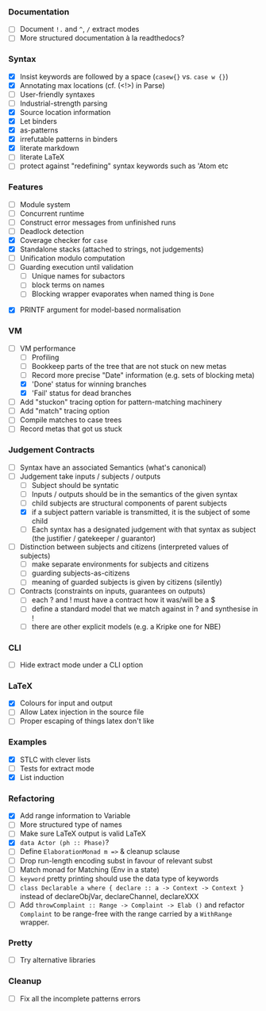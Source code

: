 ### Documentation

* [ ] Document `!.` and `^`, `/` extract modes
* [ ] More structured documentation à la readthedocs?

### Syntax

* [x] Insist keywords are followed by a space (`casew{}` vs. `case w {}`)
* [x] Annotating max locations (cf. (<!>) in Parse)
* [ ] User-friendly syntaxes
* [ ] Industrial-strength parsing
* [x] Source location information
* [x] Let binders
* [x] as-patterns
* [x] irrefutable patterns in binders
* [x] literate markdown
* [ ] literate LaTeX
* [ ] protect against "redefining" syntax keywords such as 'Atom etc

### Features

* [ ] Module system
* [ ] Concurrent runtime
* [ ] Construct error messages from unfinished runs
* [ ] Deadlock detection
* [x] Coverage checker for `case`
* [x] Standalone stacks (attached to strings, not judgements)
* [ ] Unification modulo computation
* [ ] Guarding execution until validation
   + [ ] Unique names for subactors
   + [ ] block terms on names
   + [ ] Blocking wrapper evaporates when named thing is `Done`
+ [x] PRINTF argument for model-based normalisation

### VM

* [ ] VM performance
   + [ ] Profiling
   + [ ] Bookkeep parts of the tree that are not stuck on new metas
   + [ ] Record more precise "Date" information (e.g. sets of blocking meta)
   + [x] 'Done' status for winning branches
   + [x] 'Fail' status for dead branches
* [ ] Add "stuckon" tracing option for pattern-matching machinery
* [ ] Add "match" tracing option
* [ ] Compile matches to case trees
* [ ] Record metas that got us stuck

### Judgement Contracts

* [ ] Syntax have an associated Semantics (what's canonical)
* [ ] Judgement take inputs / subjects / outputs
   + [ ] Subject should be syntatic
   + [ ] Inputs / outputs should be in the semantics of the given syntax
   + [ ] child subjects are structural components of parent subjects
   + [x] if a subject pattern variable is transmitted, it is the subject of some child
   + [ ] Each syntax has a designated judgement with that syntax as subject (the justifier / gatekeeper / guarantor)
* [ ] Distinction between subjects and citizens (interpreted values of subjects)
   + [ ] make separate environments for subjects and citizens
   + [ ] guarding subjects-as-citizens
   + [ ] meaning of guarded subjects is given by citizens (silently)
* [ ] Contracts (constraints on inputs, guarantees on outputs)
  + [ ] each ? and ! must have a contract how it was/will be a $
  + [ ] define a standard model that we match against in ? and synthesise in !
  + [ ] there are other explicit models (e.g. a Kripke one for NBE)

### CLI

* [ ] Hide extract mode under a CLI option

### LaTeX

* [x] Colours for input and output
* [ ] Allow Latex injection in the source file
* [ ] Proper escaping of things latex don't like

### Examples

* [x] STLC with clever lists
* [ ] Tests for extract mode
* [x] List induction

### Refactoring

* [x] Add range information to Variable
* [ ] More structured type of names
* [ ] Make sure LaTeX output is valid LaTeX
* [x] `data Actor (ph :: Phase)`?
* [ ] Define `ElaborationMonad m =>` & cleanup sclause
* [ ] Drop run-length encoding subst in favour of relevant subst
* [ ] Match monad for Matching (Env in a state)
* [ ] `keyword` pretty printing should use the data type of keywords
* [ ] `class Declarable a where { declare :: a -> Context -> Context }`
      instead of declareObjVar, declareChannel, declareXXX
* [ ] Add `throwComplaint :: Range -> Complaint -> Elab ()` and
      refactor `Complaint` to be range-free with the range carried
      by a `WithRange` wrapper.

### Pretty

* [ ] Try alternative libraries

### Cleanup

* [ ] Fix all the incomplete patterns errors
